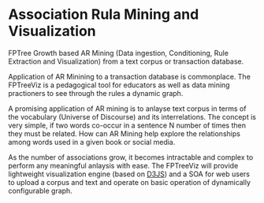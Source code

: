 # Association Rula Mining and Visualization 

FPTree Growth based AR Mining (Data ingestion, Conditioning, Rule Extraction and Visualization) from a text corpus or transaction database. 

Application of AR Minining to a transaction database is commonplace. The FPTreeViz is a pedagogical tool for educators as well as data mining practioners to see through the rules a dynamic graph.

A promising application of AR mining is to anlayse text corpus in terms of the vocabulary (Universe of Discourse) and its interrelations. The concept is very simple, if two words co-occur in a sentence N number of times then they must be related. How can AR Mining help explore the relationships among words used in a given book or social media. 

As the number of associations grow, it becomes intractable and complex to perform any meaningful anlaysis with ease. The FPTreeViz will provide lightweight visualization engine (based on [D3JS](https://bl.ocks.org/mbostock/4062045)) and a SOA for web users to upload a corpus and text and operate on basic operation of dynamically configurable graph. 


